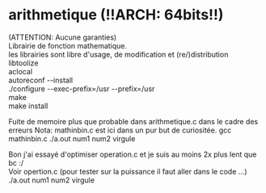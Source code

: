 # arithmetique (!!ARCH: 64bits!!)  
  (ATTENTION: Aucune garanties)  
Librairie de fonction mathematique.  
les librairies sont libre d'usage, de modification et (re/)distribution  
libtoolize  
aclocal  
autoreconf --install  
./configure --exec-prefix=/usr --prefix=/usr  
make  
make install  
  
  
Fuite de memoire plus que probable dans arithmetique.c dans le cadre des erreurs
Nota:
mathinbin.c est ici dans un pur but de curiositée.
gcc mathinbin.c
./a.out num1 num2 virgule

Bon j'ai essayé d'optimiser operation.c et je suis au moins 2x plus lent que bc :/  
Voir opertion.c (pour tester sur la puissance il faut aller dans le code ...)  
./a.out num1 num2 virgule
